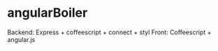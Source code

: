 angularBoiler
=============
Backend: Express + coffeescript + connect + styl
Front: Coffeescript + angular.js
